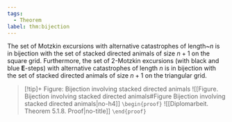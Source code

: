 ```yaml
---
tags:
  - Theorem
label: thm:bijection
---
```

The set of Motzkin excursions with alternative catastrophes of length~$n$ is in bijection with the set of stacked directed animals of size $n +1$ on the square grid.
Furthermore, the set of 2-Motzkin excursions (with black and blue **E**-steps) with alternative catastrophes of length $n$ is in bijection with the set of stacked directed animals of size $n + 1$ on the triangular grid.
> [!tip]+ Figure: Bijection involving stacked directed animals
> ![[Figure. Bijection involving stacked directed animals#Figure Bijection involving stacked directed animals|no-h4]]
`\begin{proof}`
![[Diplomarbeit. Theorem 5.1.8. Proof|no-title]]
`\end{proof}`
